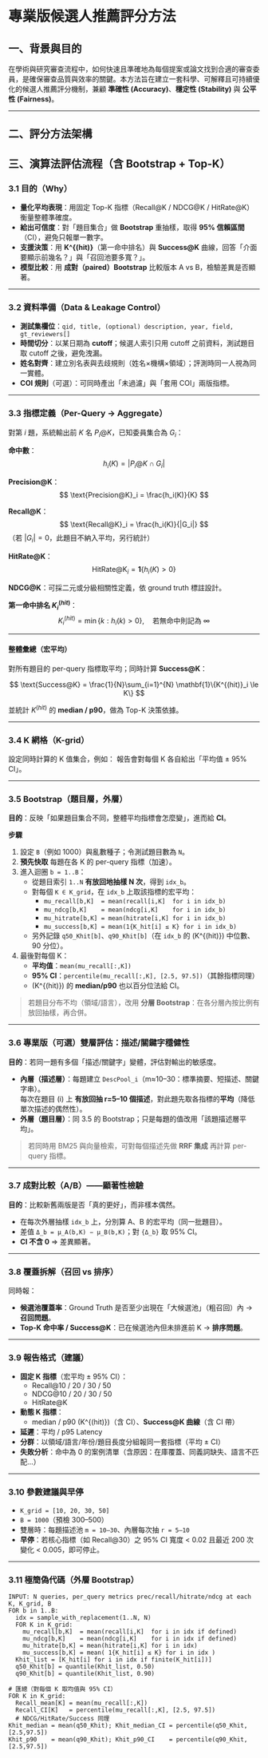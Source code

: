 # 專業版候選人推薦評分方法

## 一、背景與目的
在學術與研究審查流程中，如何快速且準確地為每個提案或論文找到合適的審查委員，是確保審查品質與效率的關鍵。本方法旨在建立一套科學、可解釋且可持續優化的候選人推薦評分機制，兼顧 **準確性 (Accuracy)**、**穩定性 (Stability)** 與 **公平性 (Fairness)**。

---

## 二、評分方法架構


## 三、演算法評估流程（含 Bootstrap + Top-K）

### 3.1 目的（Why）
- **量化平均表現**：用固定 Top-K 指標（Recall@K / NDCG@K / HitRate@K）衡量整體準確度。
- **給出可信度**：對「題目集合」做 **Bootstrap** 重抽樣，取得 **95% 信賴區間**（CI），避免只報單一數字。
- **支援決策**：用 **K^{(hit)}**（第一命中排名）與 **Success@K** 曲線，回答「介面要顯示前幾名？」與「召回池要多寬？」。
- **模型比較**：用 **成對（paired）Bootstrap** 比較版本 A vs B，檢驗差異是否顯著。

---

### 3.2 資料準備（Data & Leakage Control）
- **測試集欄位**：`qid, title, (optional) description, year, field, gt_reviewers[]`
- **時間切分**：以某日期為 **cutoff**；候選人索引只用 cutoff 之前資料，測試題目取 cutoff 之後，避免洩漏。
- **姓名對齊**：建立別名表與去歧規則（姓名×機構×領域）；評測時同一人視為同一實體。
- **COI 規則**（可選）：可同時產出「未過濾」與「套用 COI」兩版指標。

---

### 3.3 指標定義（Per-Query → Aggregate）
對第 $i$ 題，系統輸出前 $K$ 名 $P_i@K$，已知委員集合為 $G_i$：

**命中數**：
$$
h_i(K) = |P_i@K \cap G_i|
$$

**Precision@K**：
$$
\text{Precision@K}_i = \frac{h_i(K)}{K}
$$

**Recall@K**：
$$
\text{Recall@K}_i = \frac{h_i(K)}{|G_i|}
$$
（若 $|G_i|=0$，此題目不納入平均，另行統計）

**HitRate@K**：
$$
\text{HitRate@K}_i = \mathbf{1}\{h_i(K) > 0\}
$$

**NDCG@K**：可採二元或分級相關性定義，依 ground truth 標註設計。

**第一命中排名 $K^{(hit)}_i$**：
$$
K^{(hit)}_i = \min\{k: h_i(k) > 0\}, \quad \text{若無命中則記為 } \infty
$$

---

#### 整體彙總（宏平均）

對所有題目的 per-query 指標取平均；同時計算 **Success@K**：

$$
\text{Success@K} = \frac{1}{N}\sum_{i=1}^{N} \mathbf{1}\{K^{(hit)}_i \le K\}
$$

並統計 $K^{(hit)}$ 的 **median / p90**，做為 Top-K 決策依據。



---

### 3.4 K 網格（K-grid）
設定同時計算的 K 值集合，例如：
報告會對每個 K 各自給出「平均值 ± 95% CI」。

---

### 3.5 Bootstrap（題目層，外層）
**目的**：反映「如果題目集合不同，整體平均指標會怎麼變」，進而給 **CI**。

**步驟**
1. 設定 `B`（例如 1000）與亂數種子；令測試題目數為 `N`。
2. **預先快取** 每題在各 K 的 per-query 指標（加速）。
3. 進入迴圈 `b = 1..B`：
   - 從題目索引 `1..N` **有放回地抽樣 N 次**，得到 `idx_b`。
   - 對每個 `K ∈ K_grid`，在 `idx_b` 上取該指標的宏平均：
     - `mu_recall[b,K]  = mean(recall[i,K]  for i in idx_b)`
     - `mu_ndcg[b,K]    = mean(ndcg[i,K]    for i in idx_b)`
     - `mu_hitrate[b,K] = mean(hitrate[i,K] for i in idx_b)`
     - `mu_success[b,K] = mean(1{K_hit[i] ≤ K} for i in idx_b)`
   - 另外記錄 `q50_Khit[b]`、`q90_Khit[b]`（在 `idx_b` 的 \(K^{(hit)}\) 中位數、90 分位）。
4. 最後對每個 K：
   - **平均值**：`mean(mu_recall[:,K])`
   - **95% CI**：`percentile(mu_recall[:,K], [2.5, 97.5])`（其餘指標同理）
   - \(K^{(hit)}\) 的 **median/p90** 也以百分位法給 CI。

> 若題目分布不均（領域/語言），改用 **分層 Bootstrap**：在各分層內按比例有放回抽樣，再合併。

---

### 3.6 專業版（可選）雙層評估：描述/關鍵字穩健性
**目的**：若同一題有多個「描述/關鍵字」變體，評估對輸出的敏感度。

- **內層（描述層）**：每題建立 `DescPool_i`（m≈10–30：標準摘要、短描述、關鍵字串）。  
  每次在題目 \(i\) 上 **有放回抽 r=5–10 個描述**，對此題先取各指標的**平均**（降低單次描述的偶然性）。
- **外層（題目層）**：同 3.5 的 Bootstrap；只是每題的值改用「該題描述層平均」。

> 若同時用 BM25 與向量檢索，可對每個描述先做 **RRF 集成** 再計算 per-query 指標。

---

### 3.7 成對比較（A/B）——顯著性檢驗
**目的**：比較新舊兩版是否「真的更好」，而非樣本偶然。

- 在每次外層抽樣 `idx_b` 上，分別算 A、B 的宏平均（同一批題目）。
- 差值 `Δ_b = μ_A(b,K) − μ_B(b,K)`；對 `{Δ_b}` 取 95% CI。  
- **CI 不含 0** ⇒ 差異顯著。

---

### 3.8 覆蓋拆解（召回 vs 排序）
同時報：
- **候選池覆蓋率**：Ground Truth 是否至少出現在「大候選池」（粗召回）內 → **召回問題**。
- **Top-K 命中率 / Success@K**：已在候選池內但未排進前 K → **排序問題**。

---

### 3.9 報告格式（建議）
- **固定 K 指標**（宏平均 ± 95% CI）：  
  - Recall@10 / 20 / 30 / 50  
  - NDCG@10 / 20 / 30 / 50  
  - HitRate@K  
- **動態 K 指標**：  
  - median / p90 \(K^{(hit)}\)（含 CI）、**Success@K 曲線**（含 CI 帶）
- **延遲**：平均 / p95 Latency  
- **分群**：以領域/語言/年份/題目長度分組報同一套指標（平均 ± CI）
- **失敗分析**：命中為 0 的案例清單（含原因：在庫覆蓋、同義詞缺失、語言不匹配…）

---

### 3.10 參數建議與早停
- `K_grid = [10, 20, 30, 50]`  
- `B = 1000`（預檢 300–500）  
- 雙層時：每題描述池 `m = 10–30`、內層每次抽 `r = 5–10`  
- **早停**：若核心指標（如 Recall@30）之 95% CI 寬度 < 0.02 且最近 200 次變化 < 0.005，即可停止。

---

### 3.11 極簡偽代碼（外層 Bootstrap）

```pseudo
INPUT: N queries, per_query metrics prec/recall/hitrate/ndcg at each K, K_grid, B
FOR b in 1..B:
  idx = sample_with_replacement(1..N, N)
  FOR K in K_grid:
    mu_recall[b,K]  = mean(recall[i,K]  for i in idx if defined)
    mu_ndcg[b,K]    = mean(ndcg[i,K]    for i in idx if defined)
    mu_hitrate[b,K] = mean(hitrate[i,K] for i in idx)
    mu_success[b,K] = mean( 1{K_hit[i] ≤ K} for i in idx )
  Khit_list = [K_hit[i] for i in idx if finite(K_hit[i])]
  q50_Khit[b] = quantile(Khit_list, 0.50)
  q90_Khit[b] = quantile(Khit_list, 0.90)

# 匯總（對每個 K 取均值與 95% CI）
FOR K in K_grid:
  Recall_mean[K] = mean(mu_recall[:,K])
  Recall_CI[K]   = percentile(mu_recall[:,K], [2.5, 97.5])
  # NDCG/HitRate/Success 同理
Khit_median = mean(q50_Khit); Khit_median_CI = percentile(q50_Khit, [2.5,97.5])
Khit_p90    = mean(q90_Khit); Khit_p90_CI    = percentile(q90_Khit,  [2.5,97.5])

